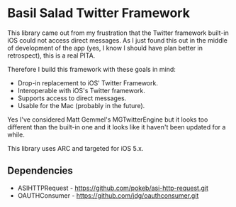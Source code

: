 # Basil Salad Twitter Framework

This library came out from my frustration that the Twitter framework built-in iOS could not access direct messages. As I just found this out in the middle of development of the app (yes, I know I should have plan better in retrospect), this is a real PITA.

Therefore I build this framework with these goals in mind:

- Drop-in replacement to iOS' Twitter Framework.
- Interoperable with iOS's Twitter framework.
- Supports access to direct messages.
- Usable for the Mac (probably in the future).

Yes I've considered Matt Gemmel's MGTwitterEngine but it looks too different than the built-in one and it looks like it haven't been updated for a while. 

This library uses ARC and targeted for iOS 5.x.

## Dependencies

- ASIHTTPRequest - https://github.com/pokeb/asi-http-request.git
- OAUTHConsumer - https://github.com/jdg/oauthconsumer.git

